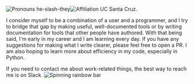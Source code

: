![Pronouns he-slash-they](https://img.shields.io/badge/pronouns-he%2Fthey-green)![Affiliation UC Santa Cruz](https://img.shields.io/badge/affiliation-UC%20Santa%20Cruz-blue). 

I consider myself to be a combination of a user and a programmer, and I try to bridge that gap by making useful, well-documented tools or by writing documentation for tools that other people have authored. With that being said, I'm early in my career and I am learning every day. If you have any suggestions for making what I write clearer, please feel free to open a PR. I am also hoping to learn more about efficiency in my code, especially in Python.

If you need to contact me about work-related things, the best way to reach me is on Slack.
![Spinning rainbow bar](https://web.archive.org/web/20090829043216/http://www.geocities.com/roqofages/BarFlashingRainbow.gif)




<!--
**aofarrel/aofarrel** is a ✨ _special_ ✨ repository because its `README.md` (this file) appears on your GitHub profile.

Here are some ideas to get you started:

- 🔭 I’m currently working on ...
- 🌱 I’m currently learning ...
- 👯 I’m looking to collaborate on ...
- 🤔 I’m looking for help with ...
- 💬 Ask me about ...
- 📫 How to reach me: ...
- 😄 Pronouns: ...
- ⚡ Fun fact: ...
-->
